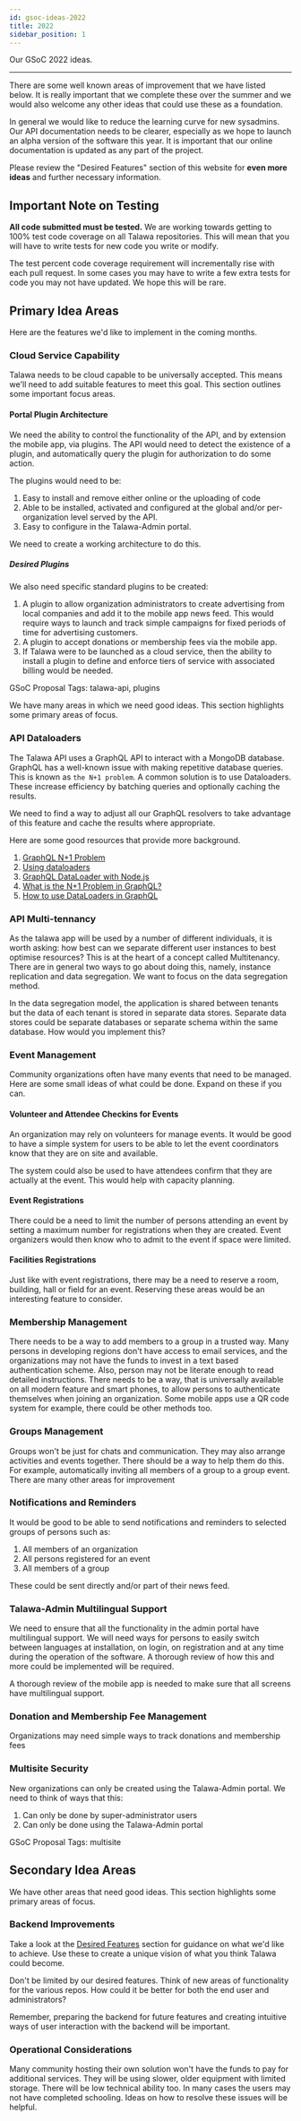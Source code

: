 ```yaml
---
id: gsoc-ideas-2022
title: 2022
sidebar_position: 1
---
```


Our GSoC 2022 ideas.

---

There are some well known areas of improvement that we have listed below. It is really important that we complete these over the summer and we would also welcome any other ideas that could use these as a foundation.

In general we would like to reduce the learning curve for new sysadmins. Our API documentation needs to be clearer, especially as we hope to launch an alpha version of the software this year. It is important that our online documentation is updated as any part of the project.

Please review the "Desired Features" section of this website for **even more ideas** and further necessary information.

## Important Note on Testing

**All code submitted must be tested.** We are working towards getting to 100% test code coverage on all Talawa repositories. This will mean that you will have to write tests for new code you write or modify.

The test percent code coverage requirement will incrementally rise with each pull request. In some cases you may have to write a few extra tests for code you may not have updated. We hope this will be rare.

## Primary Idea Areas

Here are the features we'd like to implement in the coming months.

### Cloud Service Capability

Talawa needs to be cloud capable to be universally accepted. This means we'll need to add suitable features to meet this goal. This section outlines some important focus areas.

#### Portal Plugin Architecture

We need the ability to control the functionality of the API, and by extension the mobile app, via plugins. The API would need to detect the existence of a plugin, and automatically query the plugin for authorization to do some action.

The plugins would need to be:

1. Easy to install and remove either online or the uploading of code
1. Able to be installed, activated and configured at the global and/or per-organization level served by the API.
1. Easy to configure in the Talawa-Admin portal.

We need to create a working architecture to do this.

##### Desired Plugins

We also need specific standard plugins to be created:

1. A plugin to allow organization administrators to create advertising from local companies and add it to the mobile app news feed. This would require ways to launch and track simple campaigns for fixed periods of time for advertising customers.
1. A plugin to accept donations or membership fees via the mobile app.
1. If Talawa were to be launched as a cloud service, then the ability to install a plugin to define and enforce tiers of service with associated billing would be needed.

GSoC Proposal Tags: talawa-api, plugins

We have many areas in which we need good ideas. This section highlights some primary areas of focus.

### API Dataloaders

The Talawa API uses a GraphQL API to interact with a MongoDB database. GraphQL has a well-known issue with making repetitive database queries. This is known as `the N+1 problem`. A common solution is to use Dataloaders. These increase efficiency by batching queries and optionally caching the results.

We need to find a way to adjust all our GraphQL resolvers to take advantage of this feature and cache the results where appropriate.

Here are some good resources that provide more background.

1. [GraphQL N+1 Problem](https://www.youtube.com/watch?v=uCbFMZYQbxE)
1. [Using dataloaders](https://sayasuhendra.github.io/graphql-js/7-using-data-loaders/)
1. [GraphQL DataLoader with Node.js](https://www.youtube.com/watch?v=2cSVIWDUSn4)
1. [What is the N+1 Problem in GraphQL?](https://medium.com/the-marcy-lab-school/what-is-the-n-1-problem-in-graphql-dd4921cb3c1a)
1. [How to use DataLoaders in GraphQL](https://medium.com/the-marcy-lab-school/how-to-use-dataloader-js-9727c527efd0)

### API Multi-tennancy

As the talawa app will be used by a number of different individuals, it is worth asking: how best can we separate different user instances to best optimise resources? This is at the heart of a concept called Multitenancy. There are in general two ways to go about doing this, namely, instance replication and data segregation. We want to focus on the data segregation method.

In the data segregation model, the application is shared between tenants but the data of each tenant is stored in separate data stores. Separate data stores could be separate databases or separate schema within the same database. How would you implement this?

### Event Management

Community organizations often have many events that need to be managed. Here are some small ideas of what could be done. Expand on these if you can.

#### Volunteer and Attendee Checkins for Events

An organization may rely on volunteers for manage events. It would be good to have a simple system for users to be able to let the event coordinators know that they are on site and available.

The system could also be used to have attendees confirm that they are actually at the event. This would help with capacity planning.

#### Event Registrations

There could be a need to limit the number of persons attending an event by setting a maximum number for registrations when they are created. Event organizers would then know who to admit to the event if space were limited.

#### Facilities Registrations

Just like with event registrations, there may be a need to reserve a room, building, hall or field for an event. Reserving these areas would be an interesting feature to consider.

### Membership Management

There needs to be a way to add members to a group in a trusted way. Many persons in developing regions don't have access to email services, and the organizations may not have the funds to invest in a text based authentication scheme. Also, person may not be literate enough to read detailed instructions. There needs to be a way, that is universally available on all modern feature and smart phones, to allow persons to authenticate themselves when joining an organization. Some mobile apps use a QR code system for example, there could be other methods too.

### Groups Management

Groups won't be just for chats and communication. They may also arrange activities and events together. There should be a way to help them do this. For example, automatically inviting all members of a group to a group event. There are many other areas for improvement

### Notifications and Reminders

It would be good to be able to send notifications and reminders to selected groups of persons such as:

1. All members of an organization
1. All persons registered for an event
1. All members of a group

These could be sent directly and/or part of their news feed.

### Talawa-Admin Multilingual Support

We need to ensure that all the functionality in the admin portal have multilingual support. We will need ways for persons to easily switch between languages at installation, on login, on registration and at any time during the operation of the software. A thorough review of how this and more could be implemented will be required.

A thorough review of the mobile app is needed to make sure that all screens have multilingual support.

### Donation and Membership Fee Management

Organizations may need simple ways to track donations and membership fees

### Multisite Security

New organizations can only be created using the Talawa-Admin portal. We need to think of ways that this:
1. Can only be done by super-administrator users
1. Can only be done using the Talawa-Admin portal

GSoC Proposal Tags: multisite

## Secondary Idea Areas

We have other areas that need good ideas. This section highlights some primary areas of focus.

### Backend Improvements

Take a look at the [Desired Features](https://palisadoesfoundation.github.io/talawa-docs/docs/features/features-introduction) section for guidance on what we'd like to achieve. Use these to create a unique vision of what you think Talawa could become.

Don't be limited by our desired features. Think of new areas of functionality for the various repos. How could it be better for both the end user and administrators?

Remember, preparing the backend for future features and creating intuitive ways of user interaction with the backend will be important.

### Operational Considerations

Many community hosting their own solution won't have the funds to pay for additional services. They will be using slower, older equipment with limited storage. There will be low technical ability too. In many cases the users may not have completed schooling. Ideas on how to resolve these issues will be helpful.
